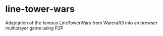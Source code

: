 # line-tower-wars
Adaptation of the famous LineTowerWars from Warcraft3 into an browser multiplayer game using P2P
